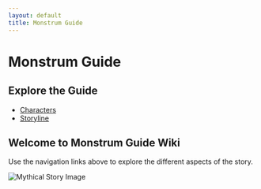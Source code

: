 ```yaml
---
layout: default
title: Monstrum Guide
---
```


# Monstrum Guide
## Explore the Guide
- [Characters](characters)
- [Storyline](storyline)


## Welcome to Monstrum Guide Wiki

Use the navigation links above to explore the different aspects of the story.

![Mythical Story Image](https://github.com/user-attachments/assets/088a7629-7538-4880-b4e5-bac9be82c321)
